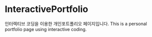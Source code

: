 # InteractivePortfolio
인터렉티브 코딩을 이용한 개인포트폴리오 페이지입니다. This is a personal portfolio page using interactive coding.
